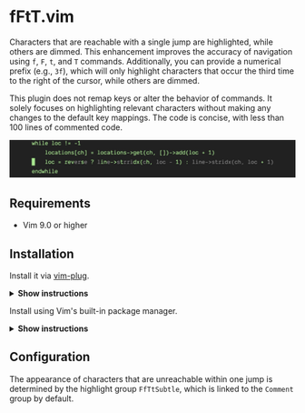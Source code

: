 # fFtT.vim

Characters that are reachable with a single jump are highlighted, while others are dimmed. This enhancement improves the accuracy of navigation using `f`, `F`, `t`, and `T` commands. Additionally, you can provide a numerical prefix (e.g., `3f`), which will only highlight characters that occur the third time to the right of the cursor, while others are dimmed.

This plugin does not remap keys or alter the behavior of commands. It solely focuses on highlighting relevant characters without making any changes to the default key mappings. The code is concise, with less than 100 lines of commented code.

![](img/fFtT.jpeg)

## Requirements

- Vim 9.0 or higher

## Installation

Install it via [vim-plug](https://github.com/junegunn/vim-plug).

<details><summary><b>Show instructions</b></summary>
<br>
  
Using vim9 script:

```vim
vim9script
plug#begin()
Plug 'girishji/fFtT.vim'
plug#end()
```

Using legacy script:

```vim
call plug#begin()
Plug 'girishji/fFtT.vim'
call plug#end()
```

</details>

Install using Vim's built-in package manager.

<details><summary><b>Show instructions</b></summary>
<br>
  
```bash
$ mkdir -p $HOME/.vim/pack/downloads/opt
$ cd $HOME/.vim/pack/downloads/opt
$ git clone https://github.com/girishji/fFtT.vim.git
```

Add the following to your $HOME/.vimrc file.

```vim
packadd fFtT.vim
```

</details>

## Configuration

The appearance of characters that are unreachable within one jump is determined by the highlight group `FfTtSubtle`, which is linked to the `Comment` group by default.
